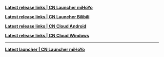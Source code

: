 
**[ Latest release links | CN Launcher miHoYo ](https://sdk-static.mihoyo.com/hk4e_cn/mdk/launcher/api/resource?launcher_id=18&key=eYd89JmJ)**

**[ Latest release links | CN Launcher Bilibili ](https://sdk-static.mihoyo.com/hk4e_cn/mdk/launcher/api/resource?channel_id=14&key=KAtdSsoQ&launcher_id=17)**

**[ Latest release links | CN Cloud Android ](https://api-takumi.mihoyo.com/event/download_porter/link/clgm_cn/official/default)**

**[ Latest release links | CN Cloud Windows ](https://api-takumi.mihoyo.com/ptolemaios/api/getLatestRelease?app_id=1953443910&app_version=3.2.0&channel=mihoyo)**

-----

**[ Latest launcher | CN Launcher miHoYo ](https://api-takumi.mihoyo.com/event/download_porter/time_link/ys_cn/official/default)**
